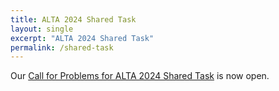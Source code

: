 ```yaml
---
title: ALTA 2024 Shared Task
layout: single
excerpt: "ALTA 2024 Shared Task"
permalink: /shared-task
---
```


Our [Call for Problems for ALTA 2024 Shared Task](/calls/shared_task) is now open.
